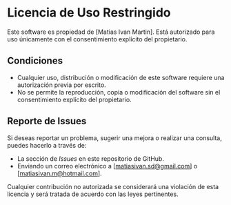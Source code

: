 # Licencia de Uso Restringido

Este software es propiedad de [Matias Ivan Martin]. Está autorizado para uso únicamente con el consentimiento explícito del propietario.

## Condiciones

- Cualquier uso, distribución o modificación de este software requiere una autorización previa por escrito.
- No se permite la reproducción, copia o modificación del software sin el consentimiento explícito del propietario.

## Reporte de Issues

Si deseas reportar un problema, sugerir una mejora o realizar una consulta, puedes hacerlo a través de:

- La sección de *Issues* en este repositorio de GitHub.
- Enviando un correo electrónico a [matiasivan.sd@gmail.com] o [matiasivan.m@hotmail.com].

Cualquier contribución no autorizada se considerará una violación de esta licencia y será tratada de acuerdo con las leyes pertinentes.
